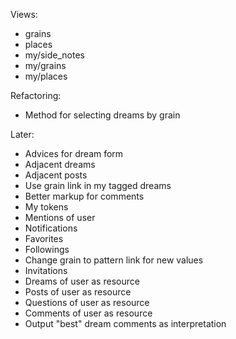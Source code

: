 Views:

 * grains          
 * places          
 * my/side_notes
 * my/grains        
 * my/places        
 
Refactoring:

  * Method for selecting dreams by grain

Later:

 * Advices for dream form
 * Adjacent dreams
 * Adjacent posts
 * Use grain link in my tagged dreams
 * Better markup for comments
 * My tokens
 * Mentions of user
 * Notifications
 * Favorites
 * Followings
 * Change grain to pattern link for new values
 * Invitations
 * Dreams of user as resource
 * Posts of user as resource
 * Questions of user as resource
 * Comments of user as resource
 * Output "best" dream comments as interpretation
